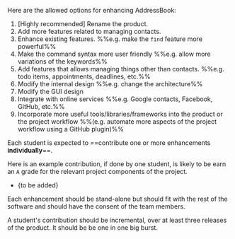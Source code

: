 Here are the allowed options for enhancing AddressBook:

1. [Highly recommended] Rename the product.
1. Add more features related to managing contacts. 
1. Enhance existing features. %%e.g. make the `find` feature more powerful%%
1. Make the command syntax more user friendly %%e.g. allow more variations of the keywords%%
1. Add features that allows managing things other than contacts. %%e.g. todo items, appointments, deadlines, etc.%%
1. Modify the internal design %%e.g. change the architecture%%
1. Modify the GUI design
1. Integrate with online services %%e.g. Google contacts, Facebook, GitHub, etc.%%
1. Incorporate more useful tools/libraries/frameworks into the product or the project workflow %%(e.g. automate more aspects of the project workflow using a GitHub plugin)%%
 
Each student is expected to ==contribute one or more enhancements **individually**==.

Here is an example contribution, if done by one student, is likely to be earn an `A` grade for the relevant project components of the project.
* {to be added}

Each enhancement should be stand-alone but should fit with the rest of the software and should have the consent of the team members.

A student's contribution should be incremental, over at least three releases of the product. It should be be one in one big burst.
